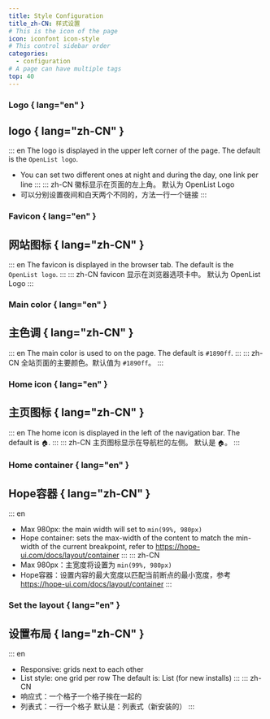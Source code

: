 ```yaml
---
title: Style Configuration
title_zh-CN: 样式设置
# This is the icon of the page
icon: iconfont icon-style
# This control sidebar order
categories:
  - configuration
# A page can have multiple tags
top: 40
---
```


### **Logo** { lang="en" }

## **logo** { lang="zh-CN" }

::: en
The logo is displayed in the upper left corner of the page. The default is the `OpenList logo`.

- You can set two different ones at night and during the day, one link per line
  :::
  ::: zh-CN
  徽标显示在页面的左上角。 默认为 OpenList Logo
- 可以分别设置夜间和白天两个不同的，方法一行一个链接
  :::

### **Favicon** { lang="en" }

## **网站图标** { lang="zh-CN" }

::: en
The favicon is displayed in the browser tab. The default is the `OpenList logo`.
:::
::: zh-CN
favicon 显示在浏览器选项卡中。 默认为 OpenList Logo
:::

### **Main color** { lang="en" }

## **主色调** { lang="zh-CN" }

::: en
The main color is used to on the page. The default is `#1890ff`.
:::
::: zh-CN
全站页面的主要颜色。默认值为 `#1890ff`。
:::

### **Home icon** { lang="en" }

## **主页图标** { lang="zh-CN" }

::: en
The home icon is displayed in the left of the navigation bar. The default is `🏠`.
:::
::: zh-CN
主页图标显示在导航栏的左侧。 默认是 `🏠`。
:::

### **Home container** { lang="en" }

## **Hope容器** { lang="zh-CN" }

::: en

- Max 980px: the main width will set to `min(99%, 980px)`
- Hope container: sets the max-width of the content to match the min-width of the current breakpoint, refer to https://hope-ui.com/docs/layout/container
  :::
  ::: zh-CN
- Max 980px：主宽度将设置为 `min(99%, 980px)`
- Hope容器：设置内容的最大宽度以匹配当前断点的最小宽度，参考 https://hope-ui.com/docs/layout/container
  :::

### **Set the layout** { lang="en" }

## **设置布局** { lang="zh-CN" }

::: en

- Responsive: grids next to each other
- List style: one grid per row
  The default is: List (for new installs)
  :::
  ::: zh-CN
- 响应式：一个格子一个格子挨在一起的
- 列表式：一行一个格子
  默认是：列表式（新安装的）
  :::
